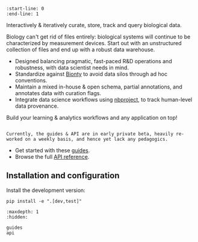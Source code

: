 ```{include} ../README.md
:start-line: 0
:end-line: 1
```

Interactively & iteratively curate, store, track and query biological data.

Biology can't get rid of files entirely: biological systems will continue to be characterized by measurement devices.
Start out with an unstructured collection of files and end up with a robust data warehouse.

- Designed balancing pragmatic, fast-paced R&D operations and robustness, with data scientist needs in mind.
- Standardize against [Bionty](https://lamin.ai/bionty) to avoid data silos through ad hoc conventions.
- Maintain a mixed in-house & open schema, partial annotations, and annotates data with curation flags.
- Integrate data science workflows using [nbproject](https://lamin.ai/nbproject), to track human-level data provenance.

Build your learning & analytics workflows and any application on top!

```{note}

Currently, the guides & API are in early private beta, heavily re-worked on a weekly basis, and hence yet lack any pedagogics.

```

- Get started with these [guides](guides).
- Browse the full [API reference](api).

## Installation and configuration

Install the development version:

```
pip install -e ".[dev,test]"
```

```{toctree}
:maxdepth: 1
:hidden:

guides
api
```
